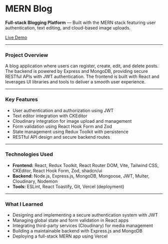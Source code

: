 # MERN Blog

**Full-stack Blogging Platform** — Built with the MERN stack featuring user authentication, text editing, and cloud-based image uploads.

[Live Demo](https://prashant-mern-blog.vercel.app/)

---

### Project Overview

A blog application where users can register, create, edit, and delete posts. The backend is powered by Express and MongoDB, providing secure RESTful APIs with JWT authentication. The frontend is built with React and leverages UI libraries and tools to deliver a smooth user experience.

---

### Key Features

- User authentication and authorization using JWT
- Text editor integration with CKEditor
- Cloudinary integration for image upload and management
- Form validation using React Hook Form and Zod
- State management using Redux Toolkit with persistence
- RESTful API design and secure backend routes

---

### Technologies Used

- **Frontend:** React, Redux Toolkit, React Router DOM, Vite, Tailwind CSS, CKEditor, React Hook Form, Zod, shadcn/ui
- **Backend:** Node.js, Express.js, MongoDB, Mongoose, JWT, Multer, Cloudinary, Nodemon
- **Tools:** ESLint, React Toastify, Git, Vercel (deployment)

---

### What I Learned

- Designing and implementing a secure authentication system with JWT
- Managing global state and form validation in React apps
- Integrating third-party services (Cloudinary) for media management
- Building a maintainable backend with Express.js and MongoDB
- Deploying a full-stack MERN app using Vercel
